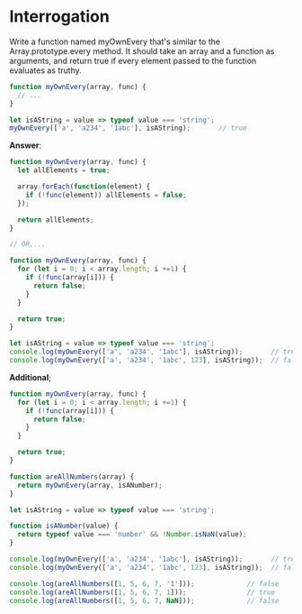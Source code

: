 # Interrogation

Write a function named myOwnEvery that's similar to the Array.prototype.every method. It should take an array and a function as arguments, and return true if every element passed to the function evaluates as truthy.

```js
function myOwnEvery(array, func) {
  // ...
}

let isAString = value => typeof value === 'string';
myOwnEvery(['a', 'a234', '1abc'], isAString);       // true
```

**Answer**:

```js
function myOwnEvery(array, func) {
  let allElements = true;

  array.forEach(function(element) {
    if (!func(element)) allElements = false;
  });

  return allElements;
}

// OR....

function myOwnEvery(array, func) {
  for (let i = 0; i < array.length; i +=1) {
    if (!func(array[i])) {
      return false;
    }
  }

  return true;
}

let isAString = value => typeof value === 'string';
console.log(myOwnEvery(['a', 'a234', '1abc'], isAString));       // true
console.log(myOwnEvery(['a', 'a234', '1abc', 123], isAString));  // false
```

**Additional**;

```js
function myOwnEvery(array, func) {
  for (let i = 0; i < array.length; i +=1) {
    if (!func(array[i])) {
      return false;
    }
  }

  return true;
}

function areAllNumbers(array) {
  return myOwnEvery(array, isANumber);
}

let isAString = value => typeof value === 'string';

function isANumber(value) {
  return typeof value === 'number' && !Number.isNaN(value);
}

console.log(myOwnEvery(['a', 'a234', '1abc'], isAString));       // true
console.log(myOwnEvery(['a', 'a234', '1abc', 123], isAString));  // false

console.log(areAllNumbers([1, 5, 6, 7, '1']));             // false
console.log(areAllNumbers([1, 5, 6, 7, 1]));               // true
console.log(areAllNumbers([1, 5, 6, 7, NaN]));             // false
```
